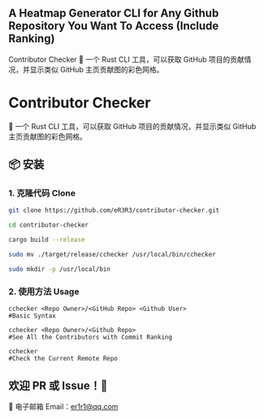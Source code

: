 ## A Heatmap Generator CLI for Any Github Repository You Want To Access (Include Ranking)
Contributor Checker
🚀 一个 Rust CLI 工具，可以获取 GitHub 项目的贡献情况，并显示类似 GitHub 主页贡献图的彩色网格。

# Contributor Checker

🚀 一个 Rust CLI 工具，可以获取 GitHub 项目的贡献情况，并显示类似 GitHub 主页贡献图的彩色网格。

## 📦 安装

### 1. 克隆代码 Clone
```sh
git clone https://github.com/eR3R3/contributor-checker.git

cd contributor-checker

cargo build --release

sudo mv ./target/release/cchecker /usr/local/bin/cchecker

sudo mkdir -p /usr/local/bin
```

### 2. 使用方法 Usage
```
cchecker <Repo Owner>/<GitHub Repo> <Github User>
#Basic Syntax

cchecker <Repo Owner>/<Github Repo>
#See All the Contributors with Commit Ranking

cchecker 
#Check the Current Remote Repo
```

## 欢迎 PR 或 Issue！🎉

📧 电子邮箱 Email：er1r1@qq.com
